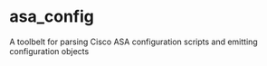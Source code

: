 # asa_config

A toolbelt for parsing Cisco ASA configuration scripts and emitting configuration objects
